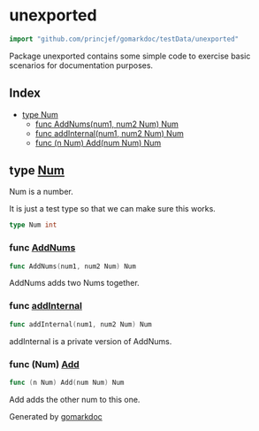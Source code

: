 <!-- Code generated by gomarkdoc. DO NOT EDIT -->

# unexported

```go
import "github.com/princjef/gomarkdoc/testData/unexported"
```

Package unexported contains some simple code to exercise basic scenarios for documentation purposes.

## Index

- [type Num](<#Num>)
  - [func AddNums\(num1, num2 Num\) Num](<#AddNums>)
  - [func addInternal\(num1, num2 Num\) Num](<#addInternal>)
  - [func \(n Num\) Add\(num Num\) Num](<#Num.Add>)


<a name="Num"></a>
## type [Num](<https://github.com/princjef/gomarkdoc?path=testData%2Funexported%2Fmain.go&version=GBmaster&lineStyle=plain&line=8&lineEnd=8&lineStartColumn=1&lineEndColumn=13>)

Num is a number.

It is just a test type so that we can make sure this works.

```go
type Num int
```

<a name="AddNums"></a>
### func [AddNums](<https://github.com/princjef/gomarkdoc?path=testData%2Funexported%2Fmain.go&version=GBmaster&lineStyle=plain&line=16&lineEnd=16&lineStartColumn=1&lineEndColumn=33>)

```go
func AddNums(num1, num2 Num) Num
```

AddNums adds two Nums together.

<a name="addInternal"></a>
### func [addInternal](<https://github.com/princjef/gomarkdoc?path=testData%2Funexported%2Fmain.go&version=GBmaster&lineStyle=plain&line=21&lineEnd=21&lineStartColumn=1&lineEndColumn=37>)

```go
func addInternal(num1, num2 Num) Num
```

addInternal is a private version of AddNums.

<a name="Num.Add"></a>
### func \(Num\) [Add](<https://github.com/princjef/gomarkdoc?path=testData%2Funexported%2Fmain.go&version=GBmaster&lineStyle=plain&line=11&lineEnd=11&lineStartColumn=1&lineEndColumn=30>)

```go
func (n Num) Add(num Num) Num
```

Add adds the other num to this one.

Generated by [gomarkdoc](<https://github.com/princjef/gomarkdoc>)
